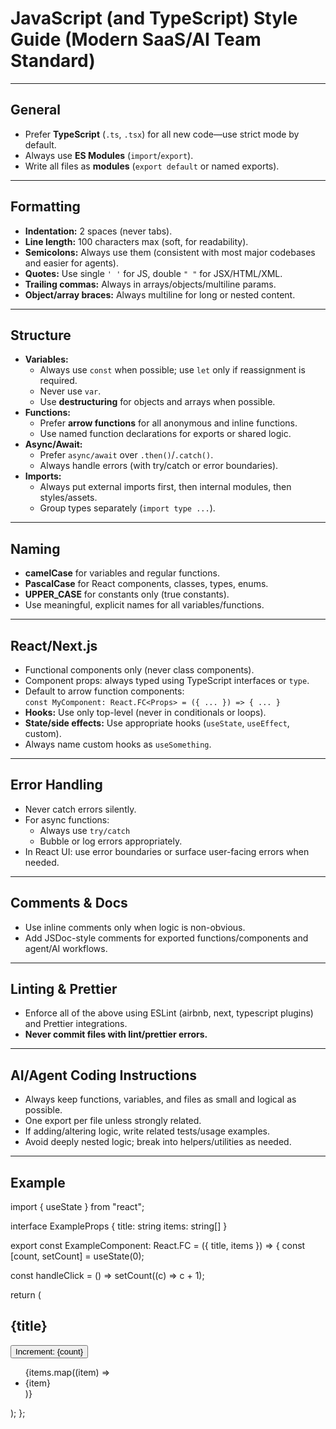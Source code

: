 # JavaScript (and TypeScript) Style Guide (Modern SaaS/AI Team Standard)

---

## General

- Prefer **TypeScript** (`.ts`, `.tsx`) for all new code—use strict mode by default.
- Always use **ES Modules** (`import`/`export`).
- Write all files as **modules** (`export default` or named exports).

---

## Formatting
- **Indentation:** 2 spaces (never tabs).
- **Line length:** 100 characters max (soft, for readability).
- **Semicolons:** Always use them (consistent with most major codebases and easier for agents).
- **Quotes:** Use single `' '` for JS, double `" "` for JSX/HTML/XML.
- **Trailing commas:** Always in arrays/objects/multiline params.
- **Object/array braces:** Always multiline for long or nested content.

---

## Structure

- **Variables:**
  - Always use `const` when possible; use `let` only if reassignment is required.
  - Never use `var`.
  - Use **destructuring** for objects and arrays when possible.
- **Functions:**
  - Prefer **arrow functions** for all anonymous and inline functions.
  - Use named function declarations for exports or shared logic.
- **Async/Await:**
  - Prefer `async/await` over `.then()`/`.catch()`.
  - Always handle errors (with try/catch or error boundaries).
- **Imports:**
  - Always put external imports first, then internal modules, then styles/assets.
  - Group types separately (`import type ...`).

---

## Naming

- **camelCase** for variables and regular functions.
- **PascalCase** for React components, classes, types, enums.
- **UPPER_CASE** for constants only (true constants).
- Use meaningful, explicit names for all variables/functions.

---

## React/Next.js

- Functional components only (never class components).
- Component props: always typed using TypeScript interfaces or `type`.
- Default to arrow function components:  
  `const MyComponent: React.FC<Props> = ({ ... }) => { ... }`
- **Hooks:** Use only top-level (never in conditionals or loops).
- **State/side effects:** Use appropriate hooks (`useState`, `useEffect`, custom).
- Always name custom hooks as `useSomething`.

---

## Error Handling

- Never catch errors silently.
- For async functions:  
  - Always use `try/catch`  
  - Bubble or log errors appropriately.
- In React UI: use error boundaries or surface user-facing errors when needed.

---

## Comments & Docs

- Use inline comments only when logic is non-obvious.
- Add JSDoc-style comments for exported functions/components and agent/AI workflows.

---

## Linting & Prettier

- Enforce all of the above using ESLint (airbnb, next, typescript plugins) and Prettier integrations.
- **Never commit files with lint/prettier errors.**

---

## AI/Agent Coding Instructions

- Always keep functions, variables, and files as small and logical as possible.
- One export per file unless strongly related.
- If adding/altering logic, write related tests/usage examples.
- Avoid deeply nested logic; break into helpers/utilities as needed.

---

## Example

import { useState } from "react";

interface ExampleProps {
title: string
items: string[]
}

export const ExampleComponent: React.FC<ExampleProps> = ({ title, items }) => {
const [count, setCount] = useState(0);

const handleClick = () => setCount((c) => c + 1);

return (
<section>
<h1>{title}</h1>
<button onClick={handleClick}>Increment: {count}</button>
<ul>
{items.map((item) => <li key={item}>{item}</li>)}
</ul>
</section>
);
};